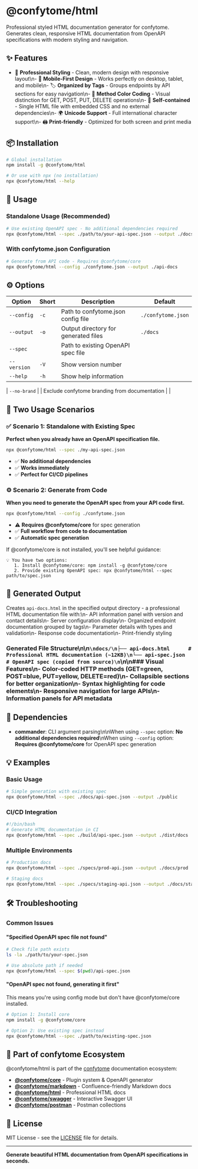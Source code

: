 # @confytome/html

Professional styled HTML documentation generator for confytome. Generates clean, responsive HTML documentation from OpenAPI specifications with modern styling and navigation.

## ✨ Features

- 🎨 **Professional Styling** - Clean, modern design with responsive layout\n- 📱 **Mobile-First Design** - Works perfectly on desktop, tablet, and mobile\n- 🏷️ **Organized by Tags** - Groups endpoints by API sections for easy navigation\n- 🎯 **Method Color Coding** - Visual distinction for GET, POST, PUT, DELETE operations\n- 📄 **Self-contained** - Single HTML file with embedded CSS and no external dependencies\n- 🌍 **Unicode Support** - Full international character support\n- 🖨️ **Print-friendly** - Optimized for both screen and print media

## 📦 Installation

```bash
# Global installation
npm install -g @confytome/html

# Or use with npx (no installation)
npx @confytome/html --help
```

## 🚀 Usage

### Standalone Usage (Recommended)
```bash
# Use existing OpenAPI spec - No additional dependencies required
npx @confytome/html --spec ./path/to/your-api-spec.json --output ./docs
```

### With confytome.json Configuration
```bash
# Generate from API code - Requires @confytome/core
npx @confytome/html --config ./confytome.json --output ./api-docs
```

## ⚙️ Options

| Option | Short | Description | Default |
|--------|-------|-------------|---------|
| `--config` | `-c` | Path to confytome.json config file | `./confytome.json` |
| `--output` | `-o` | Output directory for generated files | `./docs` |
| `--spec` | | Path to existing OpenAPI spec file | |
| `--version` | `-V` | Show version number | |
| `--help` | `-h` | Show help information | |

| `--no-brand` | | Exclude confytome branding from documentation | |

## 🎯 Two Usage Scenarios

### ✅ Scenario 1: Standalone with Existing Spec
**Perfect when you already have an OpenAPI specification file.**

```bash
npx @confytome/html --spec ./my-api-spec.json
```

- ✅ **No additional dependencies**
- ✅ **Works immediately**
- ✅ **Perfect for CI/CD pipelines**

### ⚙️ Scenario 2: Generate from Code
**When you need to generate the OpenAPI spec from your API code first.**

```bash
npx @confytome/html --config ./confytome.json
```

- ⚠️ **Requires @confytome/core** for spec generation
- ✅ **Full workflow from code to documentation**
- ✅ **Automatic spec generation**

If @confytome/core is not installed, you'll see helpful guidance:
```
💡 You have two options:
   1. Install @confytome/core: npm install -g @confytome/core
   2. Provide existing OpenAPI spec: npx @confytome/html --spec path/to/spec.json
```

## 📁 Generated Output

Creates `api-docs.html` in the specified output directory - a professional HTML documentation file with:\n- API information panel with version and contact details\n- Server configuration display\n- Organized endpoint documentation grouped by tags\n- Parameter details with types and validation\n- Response code documentation\n- Print-friendly styling

### Generated File Structure\n\n```\ndocs/\n├── api-docs.html      # Professional HTML documentation (~12KB)\n└── api-spec.json      # OpenAPI spec (copied from source)\n```\n\n### Visual Features\n- **Color-coded HTTP methods** (GET=green, POST=blue, PUT=yellow, DELETE=red)\n- **Collapsible sections** for better organization\n- **Syntax highlighting** for code elements\n- **Responsive navigation** for large APIs\n- **Information panels** for API metadata

## 🔧 Dependencies

- **commander**: CLI argument parsing\n\nWhen using `--spec` option: **No additional dependencies required**\nWhen using `--config` option: **Requires @confytome/core** for OpenAPI spec generation

## 💡 Examples

### Basic Usage
```bash
# Simple generation with existing spec
npx @confytome/html --spec ./docs/api-spec.json --output ./public
```

### CI/CD Integration
```bash
#!/bin/bash
# Generate HTML documentation in CI
npx @confytome/html --spec ./build/api-spec.json --output ./dist/docs
```

### Multiple Environments
```bash
# Production docs
npx @confytome/html --spec ./specs/prod-api.json --output ./docs/prod

# Staging docs  
npx @confytome/html --spec ./specs/staging-api.json --output ./docs/staging
```

## 🛠️ Troubleshooting

### Common Issues

#### "Specified OpenAPI spec file not found"
```bash
# Check file path exists
ls -la ./path/to/your-spec.json

# Use absolute path if needed
npx @confytome/html --spec $(pwd)/api-spec.json
```

#### "OpenAPI spec not found, generating it first"
This means you're using config mode but don't have @confytome/core installed.

```bash
# Option 1: Install core
npm install -g @confytome/core

# Option 2: Use existing spec instead  
npx @confytome/html --spec ./path/to/existing-spec.json
```



## 🌟 Part of confytome Ecosystem

@confytome/html is part of the [confytome](https://github.com/n-ae/confytome) documentation ecosystem:

- **[@confytome/core](https://npmjs.com/package/@confytome/core)** - Plugin system & OpenAPI generator
- **[@confytome/markdown](https://npmjs.com/package/@confytome/markdown)** - Confluence-friendly Markdown docs
- **[@confytome/html](https://npmjs.com/package/@confytome/html)** - Professional HTML docs  
- **[@confytome/swagger](https://npmjs.com/package/@confytome/swagger)** - Interactive Swagger UI
- **[@confytome/postman](https://npmjs.com/package/@confytome/postman)** - Postman collections

## 📄 License

MIT License - see the [LICENSE](https://github.com/n-ae/confytome/blob/main/LICENSE) file for details.

---

**Generate beautiful HTML documentation from OpenAPI specifications in seconds.**